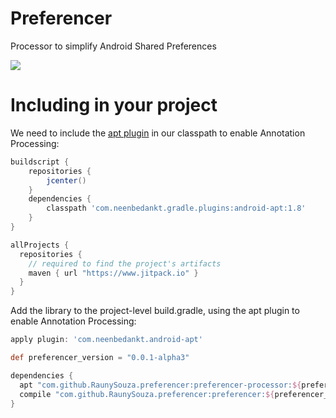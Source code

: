 # Preferencer
Processor to simplify Android Shared Preferences

[![](https://jitpack.io/v/RaunySouza/preferencer.svg)](https://jitpack.io/#RaunySouza/preferencer)

# Including in your project

We need to include the [apt plugin](https://bitbucket.org/hvisser/android-apt) in our classpath to enable Annotation Processing:

```groovy
buildscript {
    repositories {
        jcenter()
    }
    dependencies {
        classpath 'com.neenbedankt.gradle.plugins:android-apt:1.8'
    }
}

allProjects {
  repositories {
    // required to find the project's artifacts
    maven { url "https://www.jitpack.io" }
  }
}
```

Add the library to the project-level build.gradle, using the apt plugin to enable Annotation Processing:

```groovy
apply plugin: 'com.neenbedankt.android-apt'

def preferencer_version = "0.0.1-alpha3"

dependencies {
  apt "com.github.RaunySouza.preferencer:preferencer-processor:${preferencer_version}"
  compile "com.github.RaunySouza.preferencer:preferencer:${preferencer_version}"
}
```

